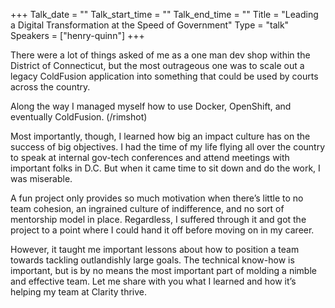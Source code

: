 +++
Talk_date = ""
Talk_start_time = ""
Talk_end_time = ""
Title = "Leading a Digital Transformation at the Speed of Government"
Type = "talk"
Speakers = ["henry-quinn"]
+++

There were a lot of things asked of me as a one man dev shop within the District of Connecticut, but the most outrageous one was to scale out a legacy ColdFusion application into something that could be used by courts across the country.

Along the way I managed myself how to use Docker, OpenShift, and eventually ColdFusion. (/rimshot)

Most importantly, though, I learned how big an impact culture has on the success of big objectives. I had the time of my life flying all over the country to speak at internal gov-tech conferences and attend meetings with important folks in D.C. But when it came time to sit down and do the work, I was miserable.

A fun project only provides so much motivation when there’s little to no team cohesion, an ingrained culture of indifference, and no sort of mentorship model in place. Regardless, I suffered through it and got the project to a point where I could hand it off before moving on in my career.

However, it taught me important lessons about how to position a team towards tackling outlandishly large goals. The technical know-how is important, but is by no means the most important part of molding a nimble and effective team. Let me share with you what I learned and how it’s helping my team at Clarity thrive.
